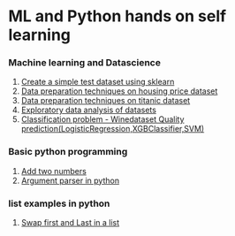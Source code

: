# ML and Python hands on self learning

### Machine learning and Datascience

<ol>
  <li><a href="./ml//createtestdataset.ipynb">Create a simple test dataset using sklearn</a></li>
  <li><a href="./ml//datapreparation-housing-price.ipynb">Data preparation techniques on housing price dataset</a></li>
  <li><a href="./ml//datapreparation-titanic.ipynb">Data preparation techniques on titanic dataset</a></li>
  <li><a href="./ml/Exploratory-data-analysis.ipynb">Exploratory data analysis of datasets</a></li>
  <li><a href="./ml/Exploratory-data-analysis.ipynb">Classification problem - Winedataset Quality prediction(LogisticRegression,XGBClassifier,SVM)</a></li>
</ol>  

### Basic python programming
<ol>
  <li><a href="./pythonprograms/addtwonumbers.py">Add two numbers</a></li>
  <li><a href="./pythonprograms/ArgumentParserExample.py">Argument parser in python</a>
</ol>  

### list examples in python
  <ol>
    <li><a href="./pythonprograms/SwapFirstAndLastInList.py">Swap first and Last in a list</a></li>
  </ol>